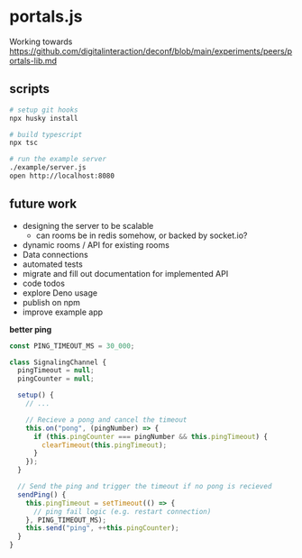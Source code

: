 # portals.js

Working towards
https://github.com/digitalinteraction/deconf/blob/main/experiments/peers/portals-lib.md

## scripts

```sh
# setup git hooks
npx husky install

# build typescript
npx tsc

# run the example server
./example/server.js
open http://localhost:8080
```

## future work

- designing the server to be scalable
  - can rooms be in redis somehow, or backed by socket.io?
- dynamic rooms / API for existing rooms
- Data connections
- automated tests
- migrate and fill out documentation for implemented API
- code todos
- explore Deno usage
- publish on npm
- improve example app

**better ping**

```js
const PING_TIMEOUT_MS = 30_000;

class SignalingChannel {
  pingTimeout = null;
  pingCounter = null;

  setup() {
    // ...

    // Recieve a pong and cancel the timeout
    this.on("pong", (pingNumber) => {
      if (this.pingCounter === pingNumber && this.pingTimeout) {
        clearTimeout(this.pingTimeout);
      }
    });
  }

  // Send the ping and trigger the timeout if no pong is recieved
  sendPing() {
    this.pingTimeout = setTimeout(() => {
      // ping fail logic (e.g. restart connection)
    }, PING_TIMEOUT_MS);
    this.send("ping", ++this.pingCounter);
  }
}
```

